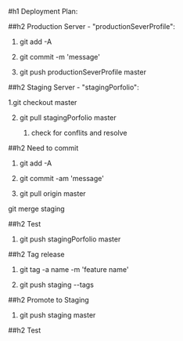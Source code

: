 #h1 Deployment Plan:

##h2 Production Server - "productionSeverProfile":


 1. git add -A

 2. git commit -m 'message'

 3. git push productionSeverProfile master


 ##h2 Staging Server - "stagingPorfolio":

 1.git checkout master

 2. git pull stagingPorfolio master

    1. check for conflits and resolve

 ##h2 Need to commit

 1. git add -A

 2. git commit -am 'message'

 3. git pull origin master

 git merge staging

 ##h2 Test

 1. git push stagingPorfolio master

 ##h2 Tag release

 1. git tag -a   name -m 'feature name'

 2. git push staging --tags

 ##h2 Promote to Staging

 1. git push staging master

 ##h2 Test






   
